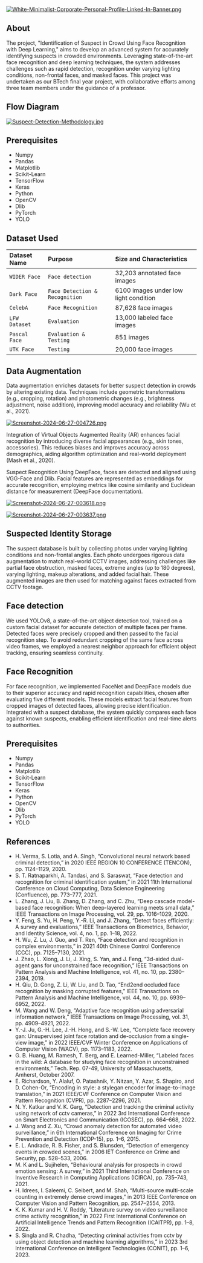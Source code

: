 [![White-Minimalist-Corporate-Personal-Profile-Linked-In-Banner.png](https://i.postimg.cc/Cxm7dKtF/White-Minimalist-Corporate-Personal-Profile-Linked-In-Banner.png)](https://github.com/shreyassn)


## About

The project, "Identification of Suspect in Crowd Using Face Recognition with Deep Learning," aims to develop an advanced system for accurately identifying suspects in crowded environments. Leveraging state-of-the-art face recognition and deep learning techniques, the system addresses challenges such as rapid detection, recognition under varying lighting conditions, non-frontal faces, and masked faces. This project was undertaken as our BTech final year project, with collaborative efforts among three team members under the guidance of a professor.

## Flow Diagram

[![Suspect-Detection-Methodology.jpg](https://i.postimg.cc/wxD4kgZp/Suspect-Detection-Methodology.jpg)](https://postimg.cc/grkKzFGS)
## Prerequisites

- Numpy
- Pandas
- Matplotlib
- Scikit-Learn
- TensorFlow
- Keras
- Python
- OpenCV
- Dlib
- PyTorch
- YOLO

## Dataset Used




| Dataset Name | Purpose     | Size and Characteristics                |
| :-------- | :------- | :------------------------- |
| `WIDER Face` | `Face detection` | 32,203 annotated face images |
| `Dark Face` | `Face Detection & Recognition` | 6100 images under low light condition |
| `CelebA` | `Face Recognition` | 87,628 face images |
| `LFW Dataset` | `Evaluation` | 13,000 labeled face images |
| `Pascal Face` | `Evaluation & Testing` | 851 images |
| `UTK Face` | `Testing` | 20,000 face images |





## Data Augmentation

Data augmentation enriches datasets for better suspect detection in crowds by altering existing data. Techniques include geometric transformations (e.g., cropping, rotation) and photometric changes (e.g., brightness adjustment, noise addition), improving model accuracy and reliability (Wu et al., 2021).

[![Screenshot-2024-06-27-004726.png](https://i.postimg.cc/DyW5mFhs/Screenshot-2024-06-27-004726.png)](https://postimg.cc/PPj1FgPr)

Integration of Virtual Objects
Augmented Reality (AR) enhances facial recognition by introducing diverse facial appearances (e.g., skin tones, accessories). This reduces biases and improves accuracy across demographics, aiding algorithm optimization and real-world deployment (Mash et al., 2020).

Suspect Recognition
Using DeepFace, faces are detected and aligned using VGG-Face and Dlib. Facial features are represented as embeddings for accurate recognition, employing metrics like cosine similarity and Euclidean distance for measurement (DeepFace documentation).

[![Screenshot-2024-06-27-003618.png](https://i.postimg.cc/Jh3pmqL2/Screenshot-2024-06-27-003618.png)](https://postimg.cc/B86TB2tT)

[![Screenshot-2024-06-27-003637.png](https://i.postimg.cc/B6qMvKZQ/Screenshot-2024-06-27-003637.png)](https://postimg.cc/QByp4VWR)
## Suspected Identity Storage

The suspect database is built by collecting photos under varying lighting conditions and non-frontal angles. Each photo undergoes rigorous data augmentation to match real-world CCTV images, addressing challenges like partial face obstruction, masked faces, extreme angles (up to 180 degrees), varying lighting, makeup alterations, and added facial hair. These augmented images are then used for matching against faces extracted from CCTV footage.
## Face detection

We used YOLOv8, a state-of-the-art object detection tool, trained on a custom facial dataset for accurate detection of multiple faces per frame. Detected faces were precisely cropped and then passed to the facial recognition step. To avoid redundant cropping of the same face across video frames, we employed a nearest neighbor approach for efficient object tracking, ensuring seamless continuity.
## Face Recognition

For face recognition, we implemented FaceNet and DeepFace models due to their superior accuracy and rapid recognition capabilities, chosen after evaluating five different models. These models extract facial features from cropped images of detected faces, allowing precise identification. Integrated with a suspect database, the system quickly compares each face against known suspects, enabling efficient identification and real-time alerts to authorities.
## Prerequisites

- Numpy
- Pandas
- Matplotlib
- Scikit-Learn
- TensorFlow
- Keras
- Python
- OpenCV
- Dlib
- PyTorch
- YOLO

## References

- H. Verma, S. Lotia, and A. Singh, “Convolutional neural network based criminal detection,” in 2020 IEEE REGION 10 CONFERENCE (TENCON), pp. 1124–1129, 2020.
- S. T. Ratnaparkhi, A. Tandasi, and S. Saraswat, “Face detection and recognition for criminal identification system,” in 2021 11th International Conference on Cloud Computing, Data Science Engineering (Confluence), pp. 773–777, 2021.
- L. Zhang, J. Liu, B. Zhang, D. Zhang, and C. Zhu, “Deep cascade model-based face recognition: When deep-layered learning meets small data,” IEEE Transactions on Image Processing, vol. 29, pp. 1016–1029, 2020.
- Y. Feng, S. Yu, H. Peng, Y.-R. Li, and J. Zhang, “Detect faces efficiently: A survey and evaluations,” IEEE Transactions on Biometrics, Behavior, and Identity Science, vol. 4, no. 1, pp. 1–18, 2022.
- H. Wu, Z. Lu, J. Guo, and T. Ren, “Face detection and recognition in complex environments,” in 2021 40th Chinese Control Conference (CCC), pp. 7125–7130, 2021.
- J. Zhao, L. Xiong, J. Li, J. Xing, S. Yan, and J. Feng, “3d-aided dual-agent gans for unconstrained face recognition,” IEEE Transactions on Pattern Analysis and Machine Intelligence, vol. 41, no. 10, pp. 2380–2394, 2019.
- H. Qiu, D. Gong, Z. Li, W. Liu, and D. Tao, “End2end occluded face recognition by masking corrupted features,” IEEE Transactions on Pattern Analysis and Machine Intelligence, vol. 44, no. 10, pp. 6939–6952, 2022.
- M. Wang and W. Deng, “Adaptive face recognition using adversarial information network,” IEEE Transactions on Image Processing, vol. 31, pp. 4909–4921, 2022.
- Y.-J. Ju, G.-H. Lee, J.-H. Hong, and S.-W. Lee, “Complete face recovery gan: Unsupervised joint face rotation and de-occlusion from a single-view image,” in 2022 IEEE/CVF Winter Conference on Applications of Computer Vision (WACV), pp. 1173–1183, 2022.
- G. B. Huang, M. Ramesh, T. Berg, and E. Learned-Miller, “Labeled faces in the wild: A database for studying face recognition in unconstrained environments,” Tech. Rep. 07-49, University of Massachusetts, Amherst, October 2007.
- E. Richardson, Y. Alaluf, O. Patashnik, Y. Nitzan, Y. Azar, S. Shapiro, and D. Cohen-Or, “Encoding in style: a stylegan encoder for image-to-image translation,” in 2021 IEEE/CVF Conference on Computer Vision and Pattern Recognition (CVPR), pp. 2287–2296, 2021.
- N. Y. Katkar and V. K. Garg, “Detection and tracking the criminal activity using network of cctv cameras,” in 2022 3rd International Conference on Smart Electronics and Communication (ICOSEC), pp. 664–668, 2022.
- J. Wang and Z. Xu, “Crowd anomaly detection for automated video surveillance,” in 6th International Conference on Imaging for Crime Prevention and Detection (ICDP-15), pp. 1–6, 2015.
- E. L. Andrade, R. B. Fisher, and S. Blunsden, “Detection of emergency events in crowded scenes,” in 2006 IET Conference on Crime and Security, pp. 528–533, 2006.
- M. K and L. Sujihelen, “Behavioural analysis for prospects in crowd emotion sensing: A survey,” in 2021 Third International Conference on Inventive Research in Computing Applications (ICIRCA), pp. 735–743, 2021.
- H. Idrees, I. Saleemi, C. Seibert, and M. Shah, “Multi-source multi-scale counting in extremely dense crowd images,” in 2013 IEEE Conference on Computer Vision and Pattern Recognition, pp. 2547–2554, 2013.
- K. K. Kumar and H. V. Reddy, “Literature survey on video surveillance crime activity recognition,” in 2022 First International Conference on Artificial Intelligence Trends and Pattern Recognition (ICAITPR), pp. 1–8, 2022.
- S. Singla and R. Chadha, “Detecting criminal activities from cctv by using object detection and machine learning algorithms,” in 2023 3rd International Conference on Intelligent Technologies (CONIT), pp. 1–6, 2023.
